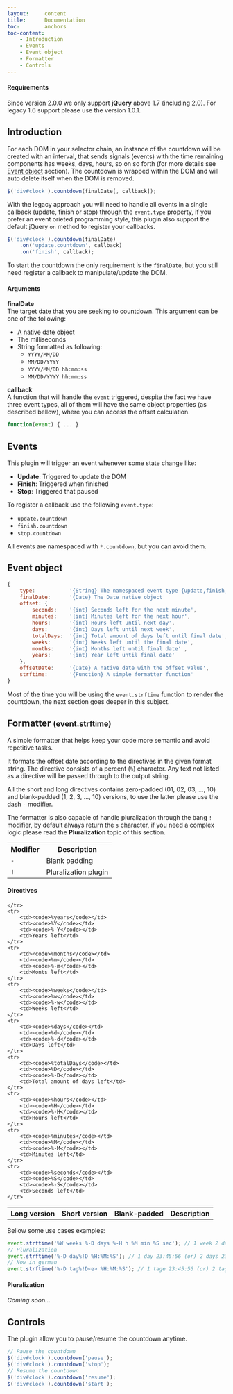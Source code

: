 ```yaml
---
layout:     content
title:      Documentation
toc:        anchors
toc-content:
    - Introduction
    - Events
    - Event object
    - Formatter
    - Controls
---
```


#### Requirements ####

Since version 2.0.0 we only support **jQuery**  above 1.7 (including 2.0). For legacy 1.6 support please use the version 1.0.1.

<a class="anchor" id="introduction"></a>

Introduction
--------------

For each DOM in your selector chain, an instance of the countdown will be created with an interval, that sends  signals (events) with the time remaining components has weeks, days, hours, so on so forth (for more details see [Event object](#event-object) section). The countdown is wrapped within the DOM and will auto delete itself when the DOM is removed.

```javascript
$('div#clock').countdown(finalDate[, callback]);
```

With the legacy approach you will need to handle all events in a single callback (update, finish or stop) through the `event.type` property, if you prefer an event orieted programming style, this plugin also support the default jQuery `on` method to register your callbacks.

```javascript
$('div#clock').countdown(finalDate)
    .on('update.countdown', callback)
    .on('finish', callback);
```

To start the countdown the only requirement is the `finalDate`, but you still need register a callback to manipulate/update the DOM.

#### Arguments

**finalDate**  
The target date that you are seeking to countdown. This argument can be one of the following:  

*   A native date object
*   The milliseconds
*   String formatted as following:
    -   `YYYY/MM/DD`
    -   `MM/DD/YYYY`
    -   `YYYY/MM/DD hh:mm:ss`
    -   `MM/DD/YYYY hh:mm:ss`

**callback**  
A function that will handle the `event` triggered, despite the fact we have three event types, all of them will have the same object properties (as described bellow), where you can access the offset calculation.

```javascript
function(event) { ... }
```

<a class="anchor" id="events"></a>

Events
------
  
This plugin will trigger an event whenever some state change like:

-   **Update**: Triggered to update the DOM
-   **Finish**: Triggered when finished
-   **Stop**:   Triggered that paused

To register a callback use the following `event.type`:

-   `update.countdown`
-   `finish.countdown`
-   `stop.countdown`

All events are namespaced with `*.countdown`, but you can avoid them.

<a class="anchor" id="event-object"></a>

Event object
------------

```javascript
{
    type:           '{String} The namespaced event type {update,finish,stop}.countdown',
    finalDate:      '{Date} The Date native object'
    offset: {
        seconds:    '{int} Seconds left for the next minute',
        minutes:    '{int} Minutes left for the next hour',
        hours:      '{int} Hours left until next day',
        days:       '{int} Days left until next week',
        totalDays:  '{int} Total amount of days left until final date',
        weeks:      '{int} Weeks left until the final date',
        months:     '{int} Months left until final date' ,
        years:      '{int} Year left until final date'
    },
    offsetDate:     '{Date} A native date with the offset value',
    strftime:       '{Function} A simple formatter function'
}
```

Most of the time you will be using the `event.strftime` function to render the countdown, the next section goes deeper in this subject.

<a class="anchor" id="formatter"></a>

Formatter <small>(event.strftime)</small>
-----------------------------------

A simple formatter that helps keep your code more semantic and avoid repetitive tasks. 

It formats the offset date according to the directives in the given format string. The directive consists of a percent (`%`) character. Any text not listed as a directive will be passed through to the output string.

All the short and long directives contains zero-padded (01, 02, 03, ..., 10) and blank-padded (1, 2, 3, ..., 10) versions, to use the latter please use the dash `-` modifier.

The formatter is also capable of handle pluralization through the bang `!` modifier, by default always return the `s` character, if you need a complex logic please read the **Pluralization** topic of this section.

<table class="table table-striped table-bordered table-nonfluid">
    <tr>
        <th>Modifier</th>
        <th>Description</th>
    </tr>
    <tr>
        <td><code>-</code></td>
        <td>Blank padding</td>
    </tr>
    <tr>
        <td><code>!</code></td>
        <td>Pluralization plugin</td>
    </tr>
</table>

#### Directives ####

<table class="table table-striped table-bordered">
    <tr>
        <th>Long version</th>
        <th>Short version</th>
        <th>Blank-padded</th>
        <th>Description</th>
        
    </tr>
    <tr>
        <td><code>%years</code></td>
        <td><code>%Y</code></td>
        <td><code>%-Y</code></td>
        <td>Years left</td>
    </tr>
    <tr>
        <td><code>%months</code></td>
        <td><code>%m</code></td>
        <td><code>%-m</code></td>
        <td>Monts left</td>
    </tr>
    <tr>
        <td><code>%weeks</code></td>
        <td><code>%w</code></td>
        <td><code>%-w</code></td>
        <td>Weeks left</td>
    </tr>
    <tr>
        <td><code>%days</code></td>
        <td><code>%d</code></td>
        <td><code>%-d</code></td>
        <td>Days left</td>
    </tr>
    <tr>
        <td><code>%totalDays</code></td>
        <td><code>%D</code></td>
        <td><code>%-D</code></td>
        <td>Total amount of days left</td>
    </tr>
    <tr>
        <td><code>%hours</code></td>
        <td><code>%H</code></td>
        <td><code>%-H</code></td>
        <td>Hours left</td>
    </tr>
    <tr>
        <td><code>%minutes</code></td>
        <td><code>%M</code></td>
        <td><code>%-M</code></td>
        <td>Minutes left</td>
    </tr>
    <tr>
        <td><code>%seconds</code></td>
        <td><code>%S</code></td>
        <td><code>%-S</code></td>
        <td>Seconds left</td>
    </tr>
</table>

Bellow some use cases examples:

```javascript
event.strftime('%W weeks %-D days %-H h %M min %S sec'); // 1 week 2 days 3 h 04 min 05 sec
// Pluralization
event.strftime('%-D day%!D %H:%M:%S'); // 1 day 23:45:56 (or) 2 days 23:45:56
// Now in german
event.strftime('%-D tag%!D<e> %H:%M:%S'); // 1 tage 23:45:56 (or) 2 tag 23:45:56
```

#### Pluralization #####

*Coming soon...*


<a class="anchor" id="controls"></a>

Controls
--------

The plugin allow you to pause/resume the countdown anytime.

```javascript
// Pause the countdown
$('div#clock').countdown('pause');
$('div#clock').countdown('stop');
// Resume the countdown
$('div#clock').countdown('resume');
$('div#clock').countdown('start');
```